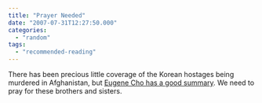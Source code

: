 ```yaml
---
title: "Prayer Needed"
date: "2007-07-31T12:27:50.000"
categories: 
  - "random"
tags: 
  - "recommended-reading"
---
```


There has been precious little coverage of the Korean hostages being murdered in Afghanistan, but [Eugene Cho has a good summary](http://eugenecho.wordpress.com/2007/07/31/prayer-for-korean-hostages-in-afghanistan/). We need to pray for these brothers and sisters.
